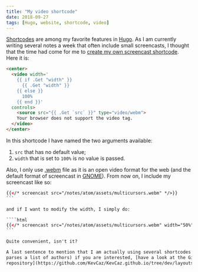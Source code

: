 ```yaml
---
title: "My video shortcode"
date: 2018-09-27
tags: [Hugo, website, shortcode, video]
---
```


[Shortcodes](https://gohugo.io/content-management/shortcodes/) are among my
favorite features in [Hugo](https://gohugo.io/). As I am currently writing
several notes a week that often include small screencasts, I thought that the
time had come for me to [create my own screencast shortcode](https://gohugo.io/templates/shortcode-templates/).
Here it is:

```html
<center>
  <video width='
    {{ if .Get "width" }}
      {{ .Get "width" }}
    {{ else }}
      100%
    {{ end }}'
  controls>
    <source src="{{ .Get `src` }}" type="video/webm">
    Your browser does not support the video tag.
  </video>
</center>
```

In this shortcode I have named the two arguments available:

1. `src` that has no default value;
2. `width` that is set to `100%` is no value is passed.

Also, I only use [.webm](https://en.wikipedia.org/wiki/WebM) file as it is an
open video format for the web (and the default format of screencast in
[GNOME](https://www.gnome.org/)). From now on, I include my screencast like so:

````html
{{</* screencast src="/notes/atom/assets/multicursors.webm" */>}}
```

and if I want to modify the width, I simply do:

````html
{{</* screencast src="/notes/atom/assets/multicursors.webm" width="50%" */>}}
```

Quite convenient, isn't it?

A last sentence to mention that I am actually using several shortcodes for this website (including one that
parses a list of authors) if you are interested, [have a look at the GitHub
repository](https://github.com/KevCaz/KevCaz.github.io/tree/dev/layouts/shortcodes).
